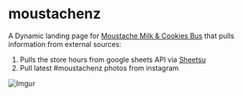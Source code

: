 # moustachenz

A Dynamic landing page for [Moustache Milk & Cookies Bus][feb5ffbd] that pulls information from external sources:

  [feb5ffbd]: https://www.facebook.com/MoustacheNZ "Moustache"

1. Pulls the store hours from google sheets API via [Sheetsu][3eca5a45]
2. Pull latest #moustachenz photos from instagram

  [3eca5a45]: https://sheetsu.com/your-apis "Sheetsu"

![Imgur](http://i.imgur.com/RfMmO4s.jpg)
